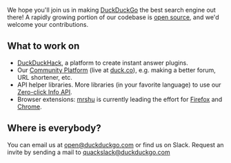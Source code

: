 We hope you'll join us in making [DuckDuckGo](https://duckduckgo.com/) the best search engine out there! A rapidly growing portion of our codebase is [open source](http://github.com/duckduckgo/), and we'd welcome your contributions.

## What to work on

 * [DuckDuckHack](http://duckduckhack.com), a platform to create instant answer plugins.
 * Our [Community Platform](http://github.com/duckduckgo/community-platform) (live at [duck.co](https://duck.co)), e.g. making a better forum, URL shortener, etc.
 * API helper libraries. More libraries (in your favorite language) to use our [Zero-click Info API](http://api.duckduckgo.com/).
 * Browser extensions: [mrshu](https://github.com/mrshu) is currently leading the effort for [Firefox](https://github.com/duckduckgo/firefox-zeroclickinfo) and [Chrome](https://github.com/duckduckgo/chrome-zeroclickinfo). 

## Where is everybody?

You can email us at open@duckduckgo.com or find us on Slack. Request an invite by sending a mail to quackslack@duckduckgo.com